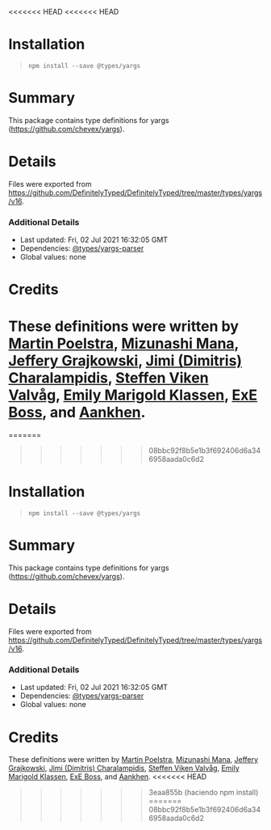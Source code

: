 <<<<<<< HEAD
<<<<<<< HEAD
# Installation
> `npm install --save @types/yargs`

# Summary
This package contains type definitions for yargs (https://github.com/chevex/yargs).

# Details
Files were exported from https://github.com/DefinitelyTyped/DefinitelyTyped/tree/master/types/yargs/v16.

### Additional Details
 * Last updated: Fri, 02 Jul 2021 16:32:05 GMT
 * Dependencies: [@types/yargs-parser](https://npmjs.com/package/@types/yargs-parser)
 * Global values: none

# Credits
These definitions were written by [Martin Poelstra](https://github.com/poelstra), [Mizunashi Mana](https://github.com/mizunashi-mana), [Jeffery Grajkowski](https://github.com/pushplay), [Jimi (Dimitris) Charalampidis](https://github.com/JimiC), [Steffen Viken Valvåg](https://github.com/steffenvv), [Emily Marigold Klassen](https://github.com/forivall), [ExE Boss](https://github.com/ExE-Boss), and [Aankhen](https://github.com/Aankhen).
=======
=======
>>>>>>> 08bbc92f8b5e1b3f692406d6a346958aada0c6d2
# Installation
> `npm install --save @types/yargs`

# Summary
This package contains type definitions for yargs (https://github.com/chevex/yargs).

# Details
Files were exported from https://github.com/DefinitelyTyped/DefinitelyTyped/tree/master/types/yargs/v16.

### Additional Details
 * Last updated: Fri, 02 Jul 2021 16:32:05 GMT
 * Dependencies: [@types/yargs-parser](https://npmjs.com/package/@types/yargs-parser)
 * Global values: none

# Credits
These definitions were written by [Martin Poelstra](https://github.com/poelstra), [Mizunashi Mana](https://github.com/mizunashi-mana), [Jeffery Grajkowski](https://github.com/pushplay), [Jimi (Dimitris) Charalampidis](https://github.com/JimiC), [Steffen Viken Valvåg](https://github.com/steffenvv), [Emily Marigold Klassen](https://github.com/forivall), [ExE Boss](https://github.com/ExE-Boss), and [Aankhen](https://github.com/Aankhen).
<<<<<<< HEAD
>>>>>>> 3eaa855b (haciendo npm install)
=======
>>>>>>> 08bbc92f8b5e1b3f692406d6a346958aada0c6d2
